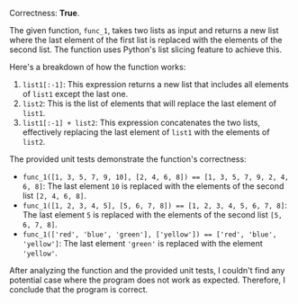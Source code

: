 Correctness: **True**.

The given function, `func_1`, takes two lists as input and returns a new list where the last element of the first list is replaced with the elements of the second list. The function uses Python's list slicing feature to achieve this.

Here's a breakdown of how the function works:

1. `list1[:-1]`: This expression returns a new list that includes all elements of `list1` except the last one.
2. `list2`: This is the list of elements that will replace the last element of `list1`.
3. `list1[:-1] + list2`: This expression concatenates the two lists, effectively replacing the last element of `list1` with the elements of `list2`.

The provided unit tests demonstrate the function's correctness:

* `func_1([1, 3, 5, 7, 9, 10], [2, 4, 6, 8]) == [1, 3, 5, 7, 9, 2, 4, 6, 8]`: The last element `10` is replaced with the elements of the second list `[2, 4, 6, 8]`.
* `func_1([1, 2, 3, 4, 5], [5, 6, 7, 8]) == [1, 2, 3, 4, 5, 6, 7, 8]`: The last element `5` is replaced with the elements of the second list `[5, 6, 7, 8]`.
* `func_1(['red', 'blue', 'green'], ['yellow']) == ['red', 'blue', 'yellow']`: The last element `'green'` is replaced with the element `'yellow'`.

After analyzing the function and the provided unit tests, I couldn't find any potential case where the program does not work as expected. Therefore, I conclude that the program is correct.